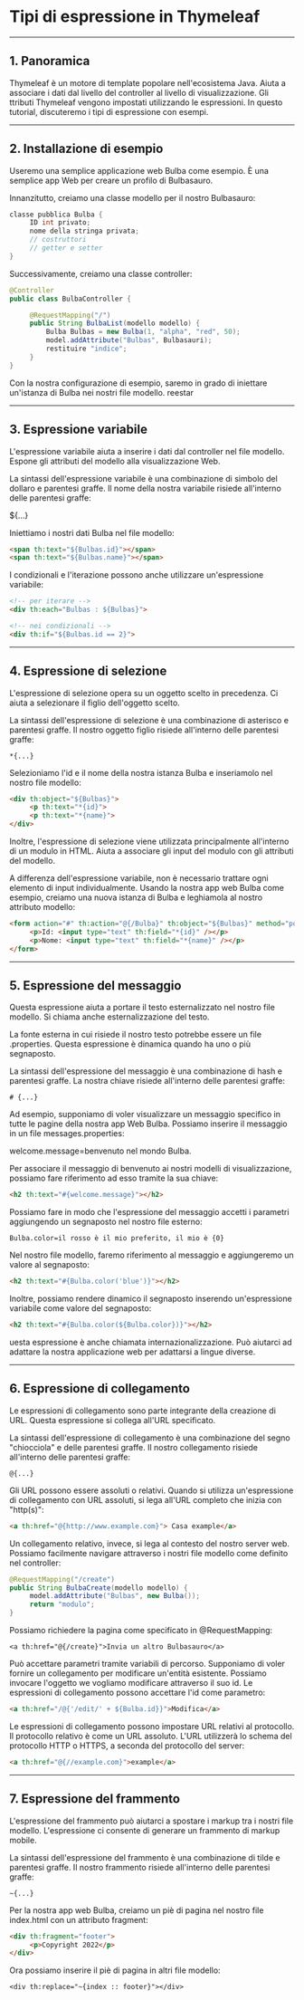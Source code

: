 # Tipi di espressione in Thymeleaf

---

## 1. Panoramica

Thymeleaf è un motore di template popolare nell'ecosistema Java. Aiuta a associare i dati dal livello del controller al livello di visualizzazione. Gli ttributi Thymeleaf vengono impostati utilizzando le espressioni. In questo tutorial, discuteremo i tipi di espressione con esempi.

---

## 2. Installazione di esempio

Useremo una semplice applicazione web Bulba come esempio. È una semplice app Web per creare un profilo di Bulbasauro.

Innanzitutto, creiamo una classe modello per il nostro Bulbasauro:

```java
classe pubblica Bulba {
     ID int privato;
     nome della stringa privata;
     // costruttori
     // getter e setter
}
```

Successivamente, creiamo una classe controller:

```java
@Controller
public class BulbaController {

     @RequestMapping("/")
     public String BulbaList(modello modello) {
         Bulba Bulbas = new Bulba(1, "alpha", "red", 50);
         model.addAttribute("Bulbas", Bulbasauri);
         restituire "indice";
     }
}
```

Con la nostra configurazione di esempio, saremo in grado di iniettare un'istanza di Bulba nei nostri file modello.
reestar

---

## 3. Espressione variabile

L'espressione variabile aiuta a inserire i dati dal controller nel file modello. Espone gli attributi del modello alla visualizzazione Web.

La sintassi dell'espressione variabile è una combinazione di simbolo del dollaro e parentesi graffe. Il nome della nostra variabile risiede all'interno delle parentesi graffe:

${...}

Iniettiamo i nostri dati Bulba nel file modello:

```html
<span th:text="${Bulbas.id}"></span>
<span th:text="${Bulbas.name}"></span>
```

I condizionali e l'iterazione possono anche utilizzare un'espressione variabile:

```html
<!-- per iterare -->
<div th:each="Bulbas : ${Bulbas}">

<!-- nei condizionali -->
<div th:if="${Bulbas.id == 2}">
```

---

## 4. Espressione di selezione

L'espressione di selezione opera su un oggetto scelto in precedenza. Ci aiuta a selezionare il figlio dell'oggetto scelto.

La sintassi dell'espressione di selezione è una combinazione di asterisco e parentesi graffe. Il nostro oggetto figlio risiede all'interno delle parentesi graffe:

`*{...}`

Selezioniamo l'id e il nome della nostra istanza Bulba e inseriamolo nel nostro file modello:

```html
<div th:object="${Bulbas}">
     <p th:text="*{id}">
     <p th:text="*{name}">
</div>
```

Inoltre, l'espressione di selezione viene utilizzata principalmente all'interno di un modulo in HTML. Aiuta a associare gli input del modulo con gli attributi del modello.

A differenza dell'espressione variabile, non è necessario trattare ogni elemento di input individualmente. Usando la nostra app web Bulba come esempio, creiamo una nuova istanza di Bulba e leghiamola al nostro attributo modello:

```html
<form action="#" th:action="@{/Bulba}" th:object="${Bulbas}" method="post">
     <p>Id: <input type="text" th:field="*{id}" /></p>
     <p>Nome: <input type="text" th:field="*{name}" /></p>
</form>
```

---

## 5. Espressione del messaggio

Questa espressione aiuta a portare il testo esternalizzato nel nostro file modello. Si chiama anche esternalizzazione del testo.

La fonte esterna in cui risiede il nostro testo potrebbe essere un file .properties. Questa espressione è dinamica quando ha uno o più segnaposto.

La sintassi dell'espressione del messaggio è una combinazione di hash e parentesi graffe. La nostra chiave risiede all'interno delle parentesi graffe:

`# {...}`

Ad esempio, supponiamo di voler visualizzare un messaggio specifico in tutte le pagine della nostra app Web Bulba. Possiamo inserire il messaggio in un file messages.properties:

welcome.message=benvenuto nel mondo Bulba.

Per associare il messaggio di benvenuto ai nostri modelli di visualizzazione, possiamo fare riferimento ad esso tramite la sua chiave:

```html
<h2 th:text="#{welcome.message}"></h2>
```

Possiamo fare in modo che l'espressione del messaggio accetti i parametri aggiungendo un segnaposto nel nostro file esterno:

`Bulba.color=il rosso è il mio preferito, il mio è {0}`

Nel nostro file modello, faremo riferimento al messaggio e aggiungeremo un valore al segnaposto:

```html
<h2 th:text="#{Bulba.color('blue')}"></h2>
```

Inoltre, possiamo rendere dinamico il segnaposto inserendo un'espressione variabile come valore del segnaposto:

```html
<h2 th:text="#{Bulba.color(${Bulba.color})}"></h2>
```

uesta espressione è anche chiamata internazionalizzazione. Può aiutarci ad adattare la nostra applicazione web per adattarsi a lingue diverse.

---

## 6. Espressione di collegamento

Le espressioni di collegamento sono parte integrante della creazione di URL. Questa espressione si collega all'URL specificato.

La sintassi dell'espressione di collegamento è una combinazione del segno "chiocciola" e delle parentesi graffe. Il nostro collegamento risiede all'interno delle parentesi graffe:

`@{...}`

Gli URL possono essere assoluti o relativi. Quando si utilizza un'espressione di collegamento con URL assoluti, si lega all'URL completo che inizia con "http(s)":

```html
<a th:href="@{http://www.example.com}"> Casa example</a>
```

Un collegamento relativo, invece, si lega al contesto del nostro server web. Possiamo facilmente navigare attraverso i nostri file modello come definito nel controller:

```java
@RequestMapping("/create")
public String BulbaCreate(modello modello) {
     model.addAttribute("Bulbas", new Bulba());
     return "modulo";
}
```

Possiamo richiedere la pagina come specificato in @RequestMapping:

`<a th:href="@{/create}">Invia un altro Bulbasauro</a>`

Può accettare parametri tramite variabili di percorso. Supponiamo di voler fornire un collegamento per modificare un'entità esistente. Possiamo invocare l'oggetto we vogliamo modificare attraverso il suo id. Le espressioni di collegamento possono accettare l'id come parametro:

```html
<a th:href="/@{'/edit/' + ${Bulba.id}}">Modifica</a>
```

Le espressioni di collegamento possono impostare URL relativi al protocollo. Il protocollo relativo è come un URL assoluto. L'URL utilizzerà lo schema del protocollo HTTP o HTTPS, a seconda del protocollo del server:

```html
<a th:href="@{//example.com}">example</a>
```

---

## 7. Espressione del frammento

L'espressione del frammento può aiutarci a spostare i markup tra i nostri file modello. L'espressione ci consente di generare un frammento di markup mobile.

La sintassi dell'espressione del frammento è una combinazione di tilde e parentesi graffe. Il nostro frammento risiede all'interno delle parentesi graffe:

`~{...}`

Per la nostra app web Bulba, creiamo un piè di pagina nel nostro file index.html con un attributo fragment:

```html
<div th:fragment="footer">
     <p>Copyright 2022</p>
</div>
```

Ora possiamo inserire il piè di pagina in altri file modello:

`<div th:replace="~{index :: footer}"></div>`

